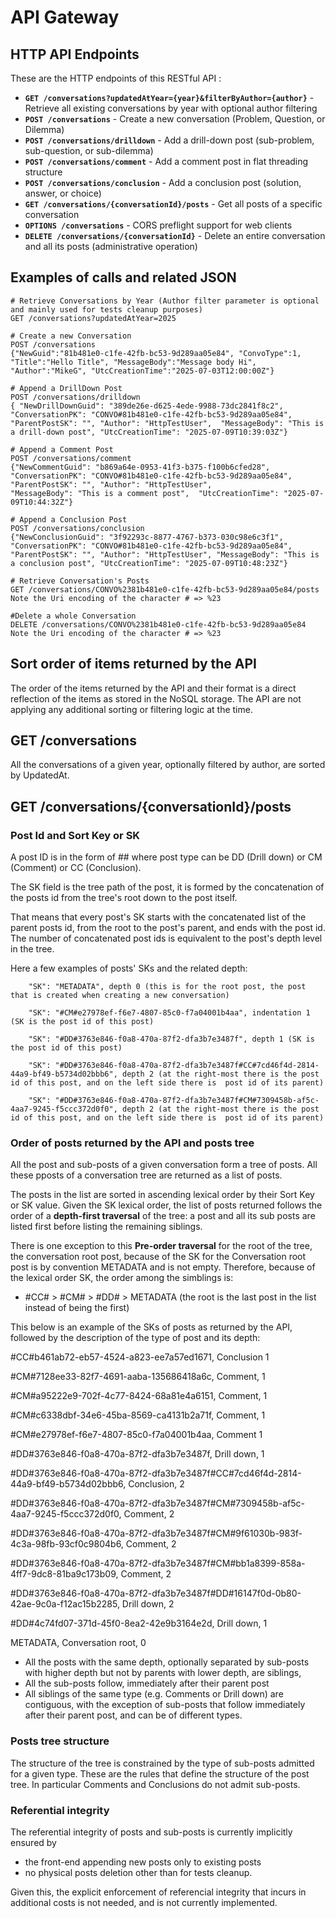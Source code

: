 # API Gateway 

## HTTP API Endpoints 

These are the HTTP endpoints of this RESTful API : 

- **`GET /conversations?updatedAtYear={year}&filterByAuthor={author}`** - Retrieve all existing conversations by year with optional author filtering
- **`POST /conversations`** - Create a new conversation (Problem, Question, or Dilemma)
- **`POST /conversations/drilldown`** - Add a drill-down post (sub-problem, sub-question, or sub-dilemma)
- **`POST /conversations/comment`** - Add a comment post in flat threading structure
- **`POST /conversations/conclusion`** - Add a conclusion post (solution, answer, or choice)
- **`GET /conversations/{conversationId}/posts`** - Get all posts of a specific conversation
- **`OPTIONS /conversations`** - CORS preflight support for web clients
- **`DELETE /conversations/{conversationId}`** - Delete an entire conversation and all its posts (administrative operation)

## Examples of calls and related JSON

``` 
# Retrieve Conversations by Year (Author filter parameter is optional and mainly used for tests cleanup purposes)
GET /conversations?updatedAtYear=2025

# Create a new Conversation
POST /conversations 
{"NewGuid":"81b481e0-c1fe-42fb-bc53-9d289aa05e84", "ConvoType":1, "Title":"Hello Title", "MessageBody":"Message body Hi", "Author":"MikeG", "UtcCreationTime":"2025-07-03T12:00:00Z"}

# Append a DrillDown Post
POST /conversations/drilldown 
{ "NewDrillDownGuid": "389de26e-d625-4ede-9988-73dc2841f8c2", "ConversationPK": "CONVO#81b481e0-c1fe-42fb-bc53-9d289aa05e84", "ParentPostSK": "", "Author": "HttpTestUser",  "MessageBody": "This is a drill-down post", "UtcCreationTime": "2025-07-09T10:39:03Z"}

# Append a Comment Post
POST /conversations/comment 
{"NewCommentGuid": "b869a64e-0953-41f3-b375-f100b6cfed28", "ConversationPK": "CONVO#81b481e0-c1fe-42fb-bc53-9d289aa05e84", "ParentPostSK": "", "Author": "HttpTestUser",      
"MessageBody": "This is a comment post",  "UtcCreationTime": "2025-07-09T10:44:32Z"}

# Append a Conclusion Post
POST /conversations/conclusion 
{"NewConclusionGuid": "3f92293c-8877-4767-b373-030c98e6c3f1", "ConversationPK": "CONVO#81b481e0-c1fe-42fb-bc53-9d289aa05e84", "ParentPostSK": "", "Author": "HttpTestUser", "MessageBody": "This is a conclusion post", "UtcCreationTime": "2025-07-09T10:48:23Z"}
    
# Retrieve Conversation's Posts
GET /conversations/CONVO%2381b481e0-c1fe-42fb-bc53-9d289aa05e84/posts 
Note the Uri encoding of the character # => %23

#Delete a whole Conversation
DELETE /conversations/CONVO%2381b481e0-c1fe-42fb-bc53-9d289aa05e84
Note the Uri encoding of the character # => %23

```

## Sort order of items returned by the API

The order of the items returned by the API and their format is a direct reflection of the items as stored in the NoSQL storage. The API are not applying any additional sorting or filtering logic at the time.

## GET /conversations

All the conversations of a given year, optionally filtered by author, are sorted by UpdatedAt.

## GET /conversations/{conversationId}/posts

### Post Id and Sort Key or SK
A post ID is in the form of #<Post type>#<Guuid> where post type can be DD (Drill down) or CM (Comment) or CC (Conclusion).

The SK field is the tree path of the post, it is formed by the concatenation of the posts id from the tree's root down to the post itself.

That means that every post's SK starts with the concatenated list of the parent posts id, from the root to the post's parent, and ends with the post id.
The number of concatenated post ids is equivalent to the post's depth level in the tree.

Here a few examples of posts' SKs and the related depth:

        "SK": "METADATA", depth 0 (this is for the root post, the post that is created when creating a new conversation)

        "SK": "#CM#e27978ef-f6e7-4807-85c0-f7a04001b4aa", indentation 1 (SK is the post id of this post)

        "SK": "#DD#3763e846-f0a8-470a-87f2-dfa3b7e3487f", depth 1 (SK is the post id of this post)

        "SK": "#DD#3763e846-f0a8-470a-87f2-dfa3b7e3487f#CC#7cd46f4d-2814-44a9-bf49-b5734d02bbb6", depth 2 (at the right-most there is the post id of this post, and on the left side there is  post id of its parent)

        "SK": "#DD#3763e846-f0a8-470a-87f2-dfa3b7e3487f#CM#7309458b-af5c-4aa7-9245-f5ccc372d0f0", depth 2 (at the right-most there is the post id of this post, and on the left side there is  post id of its parent)


### Order of posts returned by the API and posts tree
All the post and sub-posts of a given conversation form a tree of posts.
All these pposts of a conversation tree are returned as a list of posts.

The posts in the list are sorted in ascending lexical order by their Sort Key or SK value.
Given the SK lexical order, the list of posts returned follows the order of a **depth-first traversal** of the tree: a post and all its sub posts are listed first before listing the remaining siblings.

There is one exception to this **Pre-order traversal** for the root of the tree, the conversation root post, because of the SK for the Conversation root post is by convention METADATA and is not empty. Therefore, because of the lexical order SK, the order among the simblings is:
- #CC# > #CM# > #DD# > METADATA (the root is the last post in the list instead of being the first)

This below is an example of the SKs of posts as returned by the API, followed by the description of the type of post and its depth:

#CC#b461ab72-eb57-4524-a823-ee7a57ed1671, Conclusion 1

#CM#7128ee33-82f7-4691-aaba-135686418a6c, Comment, 1

#CM#a95222e9-702f-4c77-8424-68a81e4a6151, Comment, 1

#CM#c6338dbf-34e6-45ba-8569-ca4131b2a71f, Comment, 1

#CM#e27978ef-f6e7-4807-85c0-f7a04001b4aa, Comment 1

#DD#3763e846-f0a8-470a-87f2-dfa3b7e3487f, Drill down, 1

#DD#3763e846-f0a8-470a-87f2-dfa3b7e3487f#CC#7cd46f4d-2814-44a9-bf49-b5734d02bbb6, Conclusion, 2

#DD#3763e846-f0a8-470a-87f2-dfa3b7e3487f#CM#7309458b-af5c-4aa7-9245-f5ccc372d0f0,  Comment, 2

#DD#3763e846-f0a8-470a-87f2-dfa3b7e3487f#CM#9f61030b-983f-4c3a-98fb-93cf0c9804b6,  Comment, 2

#DD#3763e846-f0a8-470a-87f2-dfa3b7e3487f#CM#bb1a8399-858a-4ff7-9dc8-81ba9c173b09, Comment, 2

#DD#3763e846-f0a8-470a-87f2-dfa3b7e3487f#DD#16147f0d-0b80-42ae-9c0a-f12ac15b2285, Drill down, 2

#DD#4c74fd07-371d-45f0-8ea2-42e9b3164e2d, Drill down, 1 

METADATA, Conversation root, 0

- All the posts with the same depth, optionally separated by sub-posts with higher depth but not by parents with lower depth, are siblings, 
- All the sub-posts follow, immediately after their parent post
- All siblings of the same type (e.g. Comments or Drill down) are contiguous, with the exception of sub-posts that follow immediately after their parent post, and can be of different types.


### Posts tree structure

The structure of the tree is constrained by the type of sub-posts admitted for a given type.
These are the rules that define the structure of the post tree.
In particular Comments and Conclusions do not admit sub-posts.


### Referential integrity

The referential integrity of posts and sub-posts is currently implicitly ensured by
- the front-end appending new posts only to existing posts
- no physical posts deletion other than for tests cleanup.

Given this, the explicit enforcement of referencial integrity that incurs in additional costs is not needed, and is not currently implemented.
